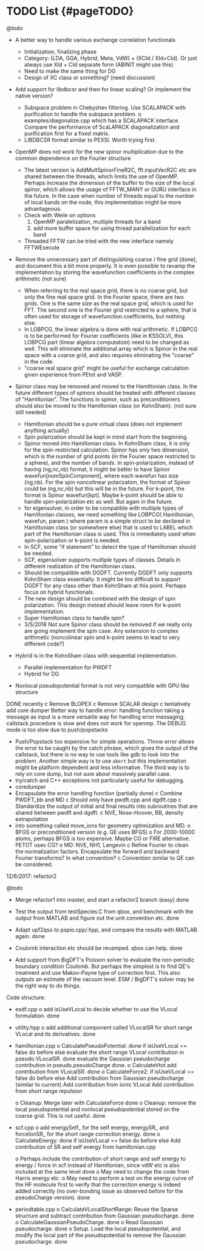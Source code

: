 TODO List   {#pageTODO}
=========
@todo
- A better way to handle various exchange correlation functionals
  - Initialization, finalizing phase
  - Category: (LDA, GGA, Hybrid, Meta, VdW) + (XCId / XId+CId). Or just
    always use XId + CId separate form (ABINIT might use this)
  - Need to make the same thing for DG
  - Design of XC class or something? (need discussion)
- Add support for libdbcsr and then for linear scaling? Or implement the
  native version?
  - Subspace problem in Chebyshev filtering. Use SCALAPACK with
    purification to handle the subspace problem. 
    o examples/diagonalize.cpp which has a SCALAPACK interface. Compare
      the performance of ScaLAPACK diagonalization and purification
      first for a fixed matrix.
  - LIBDBCSR format similar to PEXSI. Worth trying first. 
- OpenMP does not work for the new spinor multiplication due to the
  common dependence on the Fourier structure
  - The latest version is AddMultSpinorFineR2C, fft.inputVecR2C etc are
    shared between the threads, which limits the use of OpenMP. Perhaps
    increase the dimension of the buffer to the size of the local
    spinor, which allows the usage of FFTW_MANY or GURU interface in the
    future. In the case when number of threads equal to the number of
    local bands on the node, this implementation might be more advantageous.
  - Check with Weile on options
    1) OpenMP paralelization, multiple threads for a band
    2) add more buffer space for using thread parallelization for each
       band
   - Threaded FFTW can be tried with the new interface namely
     FFTWExecute
- Remove the unnecessary part of distinguishing coarse / fine grid
  (done), and
  document this a bit more properly. It is even possible to revamp the
  implementation by storing the wavefunction coefficients in the complex
  arithmetic (not sure)
  - When referring to the real space grid, there is no coarse grid,
    but only the fine real space grid. In the Fourier space, there are
    two grids. One is the same size as the real space grid, which is
    used for FFT. The second one is the Fourier grid restricted to a
    sphere, that is often used for storage of wavefunction coefficients,
    but nothing else.
  - In LOBPCG, the linear algebra is done with real arithmetic. If
    LOBPCG is to be performed for Fourier coefficients (like in KSSOLV),
    this LOBPCG part (linear algebra computatoin) need to be changed as
    well. This will eliminate the additional array which is Spinor in
    the real space with a coarse grid, and also requires eliminating the
    "coarse" in the code.
  - "coarse real space grid" might be useful for exchange calculation
    given experience from PEtot and VASP.
- Spinor class may be removed and moved to the Hamiltonian class. In
  the future different types of spinors should be treated with different
  classes of "Hamiltonian". The functions in spinor, such as
  preconditioners should also be moved to the Hamiltonian class (or
  KohnSham). (not sure still needed)
  - Hamitlonian should be a pure virtual class (does not implement
    anything actually)
  - Spin polarization should be kept in mind start from the beginning.
  - Spinor moved into Hamiltonian class. In KohnSham class, it is only
    for the spin-restricted calculation. Spinor has only two dimension,
    which is the number of grid points (in the Fourier space restricted to a
    sphere), and the number of bands. In spin-polarization, instead of
    having (ng,nc,nb) format, it might be better to have Spinor
    wavefun[numSpinComponent], where each wavefun has size (ng,nb).
    For the spin noncolinear polarization, the format of Spinor could be
    (ng,nc,nb) but this will be in the future. For k-point, the format is 
    Spinor wavefun[kpt]. Maybe k-point should be able to handle
    spin-polarization etc as well. But again in the future.
  - for eigensolver, in order to be compatible with multiple types of
    Hamiltonian classes, we need something like 
    LOBPCG( Hamiltonian, wavefun, param )
    where param is a simple struct to be declared in Hamiltonian class
    (or somewhere else) that is used to LABEL which part of the
    Hamiltonian class is used. This is immediately used when
    spin-polarization or k-point is needed.
  - In SCF, some "if statement" to detect the type of Hamiltonian should
    be needed. 
  - SCF, eigensolver supports multiple types of classes. Details in
    different realization of the Hamiltonian class.
  - Should be compatible with DGDFT. Currently DGDFT only supports
    KohnSham class essentially. It might be too difficult to support
    DGDFT for any class other than KohnSham at this point. Perhaps focus
    on hybrid functionals.
  - The new design should be combined with the design of spin
    polarization. This design instead should leave room for k-point
    implementation.
  - Super Hamiltonian class to handle spin?
  - 3/5/2016 Not sure Spinor class should be removed if we really only
    are going implement the spin case. Any extension to complex
    arithmetic (noncolinear spin and k-point seems to lead to very
    different code?)

- Hybrid is in the KohnSham class with sequential implementation. 
  - Parallel implementation for PWDFT
  - Hybrid for DG

- Nonlocal pseudopotential format is not very compatible with GPU like
  structure

DONE recently
c Remove BLOPEX
c Remove SCALAR design
c tentatively add core dumper 
  Better way to handle error: handling function taking a message as
  input is a more versatile way for handling error messaging. callstack
  procedure is slow and does not work for openmp. The DEBUG mode is too
  slow due to push/popstacks
  - Push/Popstack too expensive for simple operations. Throw error
    allows the error to be caught by the catch phrase, which gives the
    output of the callstack, but there is no way to use tools like gdb to
    look into the problem. Another simple way is to use `abort` but this
    implementation might be platform dependent and less informative. The
    third way is to rely on core dump, but not sure about massively parallel
    case.
  - try/catch and C++ exceptions not particularly useful for debugging.
  - coredumper
  - Encapsulate the error handling function (partially done)
c Combine PWDFT_bb and MD 
  c Should only have pwdft.cpp and dgdft.cpp
  c Standardize the output of initial and final results into subroutines
    that are shared between pwdft and dgdft. 
  c NVE, Nose-Hoover, BB, density extrapolation
  - into something called move_ions for geometry optimization and MD.
    o BFGS or preconditioned version (e.g. QE uses BFGS)
    o For 2000-10000 atoms, perhaps BFGS is too expensive. Maybe CG or
      FIRE alternative. PETOT uses CG?
    o MD: NVE, NH1, Langevin
c Refine Fourier to clean the normalization factors. Encapsulate the
  forward and backward Fourier transforms? In what convention?
  c Convention similar to QE can be considered.




12/6/2017: refactor2

@todo
- Merge refactor1 into master, and start a refactor2 branch (easy) done

- Test the output from testSpecies.C from qbox, and benchmark with the
  output from MATLAB and figure out the unit convention etc. done

- Adapt upf2qso to pspio.cpp/.hpp, and compare the results with MATLAB
  again. done

- Coulomb interaction etc should be revamped. qbox can help. done

- Add support from BigDFT's Poisson solver to evaluate the non-periodic
  boundary condition Coulomb. But perhaps the simplest is to find QE's
  treatment and use Makov-Payne type of correction first. This also
  outputs an estimate of the vacuum level. ESM / BigDFT's solver may be
  the right way to do things.


Code structure:

- esdf.cpp
  o add isUseVLocal to decide whether to use the VLocal formulation.  done
- utility.hpp
  o add additional component called VLocalSR for short range VLocal and
    its derivatives. done
- hamiltonian.cpp
  o CalculatePseudoPotential:  done
      if isUseVLocal == false
        do before
      else
        evaluate the short range VLocal contribution in pseudo.VLocalSR.  done
        evaluate the Gaussian pseudocharge contribution in pseudo.pseudoCharge  done.
  o CalculateVtot
      add contribution from VLocalSR. done
  o CalculateForce2:
      if isUseVLocal == false
        do before
      else
        Add contribution from Gaussian pseudocharge (similar to current)
        Add contribution from ionic VLocal
        Add contribution from short range repulsion

  o Cleanup: Merge later with CalculateForce done
  o Cleanup: remove the local pseudopotential and nonlocal
    pseudopotential stored on the coarse grid. This is not useful. done
      
- scf.cpp
  o add energySelf_ for the self energy, energySR_ and forceIonSR_ for
    the short range correction energy. done
  o CalculateEnergy: done
      if isUseVLocal == false
        do before
      else
        Add contribution of SR and self energy from hamiltonian.cpp

  o Perhaps include the contribution of short range and self energy  to
    energy / force in scf instead of Hamiltonian, since vdW etc
    is also included at the same level done
  o May need to change the code from Harris energy etc.
  o May need to perform a test on the energy curve of the HF molecule
    first to verify that the correction energy is indeed added correctly (no
    over-bonding issue as observed before for the pseudoCharge version).
done

- periodtable.cpp
  o CalculateVLocalShortRange: 
    Reuse the Sparse structure and subtract contribution from Gaussian
    pseudocharge.  done
  o CalculateGaussianPseudoCharge. done
  o Read Gaussian pseudocharge. done
  o Setup.
    Load the local pseudopotential, and modify the local part of the
    pseudopotential to remove the Gaussian pseudocharge. done 

